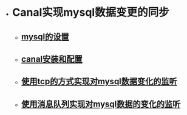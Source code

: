 * # Canal实现mysql数据变更的同步

    * ## [mysql的设置](./MYSQL_CONFIGURE.MD)
    
    * ## [canal安装和配置](./CANAL_INSTALL_CONFIGURE.MD)

    * ## [使用tcp的方式实现对mysql数据变化的监听](./LISTENER_CHANGE_FOR_TCP.MD)

    * ## [使用消息队列实现对mysql数据的变化的监听](./LISTENER_CHANGE_FOR_KAFKA.MD)
